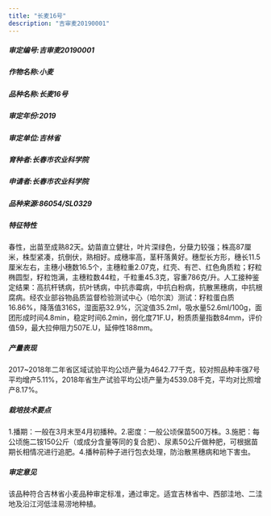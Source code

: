 ```yaml
---
title: "长麦16号"
description: "吉审麦20190001"
---
```

##### 审定编号:吉审麦20190001

##### 作物名称:小麦

##### 品种名称:长麦16号

##### 审定年份:2019

##### 审定单位:吉林省

##### 育种者:长春市农业科学院

##### 申请者:长春市农业科学院

##### 品种来源:86054/SL0329

##### 特征特性
春性，出苗至成熟82天。幼苗直立健壮，叶片深绿色，分蘖力较强；株高87厘米，株型紧凑，抗倒伏，熟相好。成穗率高，茎秆落黄好。穗型长方形，穗长11.5厘米左右，主穗小穗数16.5个，主穗粒重2.07克，红壳、有芒、红色角质粒；籽粒椭圆型，籽粒饱满，主穗粒数44粒，千粒重45.3克，容重786克/升。人工接种鉴定结果：高抗杆锈病，抗叶锈病，中抗赤霉病，中抗白粉病，抗散黑穗病，中抗根腐病。经农业部谷物品质监督检验测试中心（哈尔滨）测试：籽粒蛋白质16.86%，降落值316S，湿面筋32.9%，沉淀值35.2ml，吸水量52.6ml/100g，面团形成时间4.8min，稳定时间6.2min，弱化度71F.U，粉质质量指数84mm，评价值59，最大拉伸阻力507E.U，延伸性188mm。

##### 产量表现
2017~2018年二年省区域试验平均公顷产量为4642.77千克，较对照品种丰强7号平均增产5.11%，2018年省生产试验平均公顷产量为4539.08千克，平均对比照增产8.17%。

##### 栽培技术要点
1.播期：一般在3月末至4月初播种。2.密度：一般公顷保苗500万株。3.施肥：每公顷施二铵150公斤（或成分含量等同的复合肥）、尿素50公斤做种肥，可根据苗期长相情况进行追肥。4.播种前种子进行包衣处理，防治散黑穗病和地下害虫。

##### 审定意见
该品种符合吉林省小麦品种审定标准，通过审定。适宜吉林省中、西部洼地、二洼地及沿江河低洼易涝地种植。
